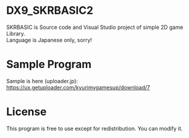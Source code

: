 # DX9_SKRBASIC2
SKRBASIC is Source code and Visual Studio project of simple 2D game Library. <br>
Language is Japanese only, sorry!


# Sample Program
Sample is here (uploader.jp): <br>
https://ux.getuploader.com/kyurimygamesup/download/7


# License
This program is free to use except for redistribution. You can modify it.



